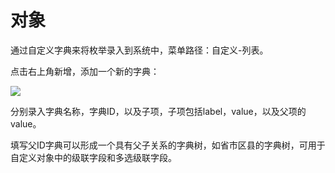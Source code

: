 # 对象

通过自定义字典来将枚举录入到系统中，菜单路径：自定义-列表。

点击右上角新增，添加一个新的字典：

![](https://tcs-devops.aliyuncs.com/storage/1134be07f609393bcb38862aa30445e7903c?Signature=eyJhbGciOiJIUzI1NiIsInR5cCI6IkpXVCJ9.eyJBcHBJRCI6IjVlNzQ4MmQ2MjE1MjJiZDVjN2Y5YjMzNSIsIl9hcHBJZCI6IjVlNzQ4MmQ2MjE1MjJiZDVjN2Y5YjMzNSIsIl9vcmdhbml6YXRpb25JZCI6IiIsImV4cCI6MTcxODA5MjY2MiwiaWF0IjoxNzE3NDg3ODYyLCJyZXNvdXJjZSI6Ii9zdG9yYWdlLzExMzRiZTA3ZjYwOTM5M2JjYjM4ODYyYWEzMDQ0NWU3OTAzYyJ9.AsVTDL564IA8j-W5mLJz5XWwpA6eNamLBKcbqF2Hovw&download=image.png "")

分别录入字典名称，字典ID，以及子项，子项包括label，value，以及父项的value。

填写父ID字典可以形成一个具有父子关系的字典树，如省市区县的字典树，可用于自定义对象中的级联字段和多选级联字段。